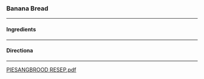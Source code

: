 ### Banana Bread
---
#### Ingredients

---
#### Directiona

---
[PIESANGBROOD RESEP.pdf](https://github.com/willatkova/recipes/files/3826719/PIESANGBROOD.RESEP.pdf)
